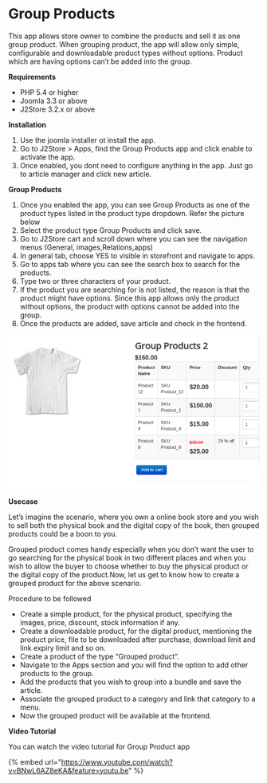 # Group Products

This app allows store owner to combine the products and sell it as one group product. When grouping product, the app will allow only simple, configurable and downloadable product types without options. Product which are having options can’t be added into the group.

**Requirements**

* PHP 5.4 or higher
* Joomla 3.3 or above
* J2Store 3.2.x or above

**Installation**

1. Use the joomla installer ot install the app.
2. Go to J2Store &gt; Apps, find the Group Products app and click enable to activate the app.
3. Once enabled, you dont need to configure anything in the app. Just go to article manager and click new article.

**Group Products**

1. Once you enabled the app, you can see Group Products as one of the product types listed in the product type dropdown. Refer the picture below
2. Select the product type Group Products and click save.
3. Go to J2Store cart and scroll down where you can see the navigation menus \(General, images,Relations,apps\)
4. In general tab, choose YES to visible in storefront and navigate to apps.
5. Go to apps tab where you can see the search box to search for the products.
6. Type two or three characters of your product.
7. If the product you are searching for is not listed, the reason is that the product might have options. Since this app allows only the product without options, the product with options cannot be added into the group.
8. Once the products are added, save article and check in the frontend. 

![gp05](https://raw.githubusercontent.com/j2store/doc-images/master/apps/groupproduct_05.png)

**Usecase**

Let’s imagine the scenario, where you own a online book store and you wish to sell both the physical book and the digital copy of the book, then grouped products could be a boon to you.

Grouped product comes handy especially when you don’t want the user to go searching for the physical book in two different places and when you wish to allow the buyer to choose whether to buy the physical product or the digital copy of the product.Now, let us get to know how to create a grouped product for the above scenario.

Procedure to be followed

* Create a simple product, for the physical product, specifying the images, price, discount, stock information if any.
* Create a downloadable product, for the digital product, mentioning the product price, file to be downloaded after purchase, download limit and link expiry limit and so on.
* Create a product of the type “Grouped product”.
* Navigate to the Apps section and you will find the option to add other products to the group.
* Add the products that you wish to group into a bundle and save the article.
* Associate the grouped product to a category and link that category to a menu.
* Now the grouped product will be available at the frontend.

**Video Tutorial**

You can watch the video tutorial for Group Product app

{% embed url="https://www.youtube.com/watch?v=BNwL6AZ8eKA&feature=youtu.be" %}



